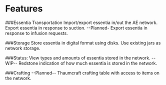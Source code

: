 ﻿Features
==================

###Essentia Transportation
    Import/export essentia in/out the AE network.
    Export essentia in response to suction.
    --Planned- Export essentia in response to infusion requests.
    
###Storage
    Store essentia in digital format using disks.
    Use existing jars as network storage.
    
###Status:
    View types and amounts of essentia stored in the network.
    --WIP-- Redstone indication of how much essentia is stored in the network.
    
###Crafting
    --Planned-- Thaumcraft crafting table with access to items on the network.